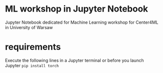 # ML workshop in Jupyter Notebook
Jupyter Notebook dedicated for Machine Learning workshop for Center4ML in University of Warsaw

# requirements
Execute the following lines in a Jupyter terminal or before you launch Jupyter
`pip install torch`

